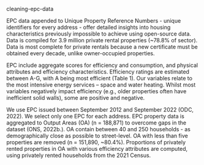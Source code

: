 cleaning-epc-data

EPC data appended to Unique Property Reference Numbers - unique identifiers for every address - offer detailed insights into housing characteristics previously impossible to achieve using open-source data. Data is compiled for 3.9 million private rental properties (~78.8% of sector). Data is most complete for private rentals because a new certificate must be obtained every decade, unlike owner-occupied properties.

EPC include aggregate scores for efficiency and consumption, and physical attributes and efficiency characteristics. Efficiency ratings are estimated between A-G, with A being most efficient (Table 1). Our variables relate to the most intensive energy services – space and water heating. Whilst most variables negatively impact efficiency (e.g., older properties often have inefficient solid walls), some are positive and negative.

We use EPC issued between September 2012 and September 2022 (ODC, 2022). We select only one EPC for each address. EPC property data is aggregated to Output Areas (OA) (n = 188,871) to overcome gaps in the dataset (ONS, 2022b.). OA contain between 40 and 250 households - as demographically close as possible to street-level. OA with less than five properties are removed (n = 151,890, ~80.4%). Proportions of privately rented properties in OA with various efficiency attributes are computed, using privately rented households from the 2021 Census. 
